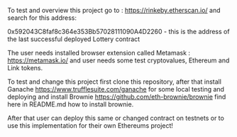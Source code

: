 To test and overview this project go to : https://rinkeby.etherscan.io/ and search for this address:

0x592043C8faf8c364e353Bb57028111090A4D2260 - this is the address of the last successful deployed Lottery contract

The user needs installed browser extension called Metamask : https://metamask.io/ and user needs some test cryptovalues, Ethereum and Link tokens.

To test and change this project first clone this repository, after that install Ganache https://www.trufflesuite.com/ganache for some local testing and deploying and install Brownie https://github.com/eth-brownie/brownie find here in README.md how to install brownie.

After that user can deploy this same or changed contract on testnets or to use this implementation for their own Ethereums project!
